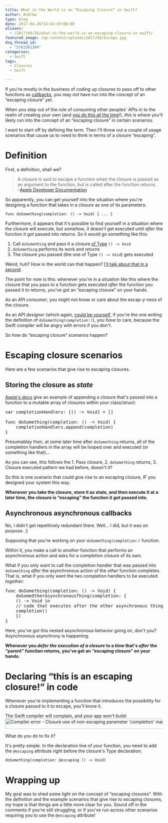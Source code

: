 ```yaml
---
title: What in the World is an “Escaping Closure” in Swift?
author: Andrew
type: blog
date: 2017-04-26T14:41:07+00:00
aliases:
  - /2017/04/26/what-in-the-world-is-an-escaping-closure-in-swift/
featured_image: /wp-content/uploads/2017/04/Escape.jpg
dsq_thread_id:
  - "5761561384"
categories:
  - Swift
tags:
  - Closures
  - Swift

---
```

If you're mostly in the business of coding up closures to pass off to other functions as [callbacks][1], you may not have run into the concept of an &#8220;escaping closure&#8221; yet.

When you step out of the role of consuming other peoples' APIs in to the realm of creating your own (and [you do this all the time][2]!), _this_ is where you'll likely run into the concept of an &#8220;escaping closure&#8221; in certain scenarios.

I want to start off by defining the term. Then I'll throw out a couple of usage scenarios that cause us to need to think in terms of a closure &#8220;escaping&#8221;.

<a name="definition" class="jump-target"></a>

# Definition

First, a definition, shall we?

> A closure is said to escape a function when the closure is passed as an argument to the function, but is called after the function returns.  
> –[Apple Developer Documentation][3] 

So apparently, you can get yourself into the situation where you're designing a function that takes in a closure as one of its parameters:

`func doSomething(completion: () -> Void) { ... }`

Furthermore, it appears that it's possible to find yourself in a situation where the closure will execute, but _somehow_, it doesn't get executed until _after_ the function it got passed into returns. So it would go something like this:

  1. Call `doSomething` and pass it a closure [of Type][4] `() -> Void`
  2. `doSomething` performs its work and _returns_
  3. The closure you passed (the one of Type `() -> Void`) gets executed

Weird, huh? How in the world can that happen? [I'll talk about that in a second][5].

The point for now is this: whenever you're in a situation like this where the closure that you pass to a function gets executed _after_ the function you passed it _to_ returns, you've got an &#8220;escaping closure&#8221; on your hands.

As an API _consumer_, you might not know or care about the escap-y-ness of the closure.

As an API _designer_ (which again, [could be _yourself_][2], if you're the one writing the definition of `doSomething(completion:)`), you _have_ to care, because the Swift compiler will be angry with errors if you don't.

So how do &#8220;escaping closure&#8221; scenarios happen?

<a name="usage" class="jump-target"></a>

# Escaping closure scenarios

Here are a few scenarios that give rise to escaping closures.

<a name="store-as-state" class="jump-target"></a>

## Storing the closure as _state_

[Apple's docs][3] give an example of appending a closure that's passed into a function to a mutable array of closures within your class/struct:

<pre class="lang:swift decode:true " >var completionHandlers: [() -&gt; Void] = []

func doSomething(completion: () -&gt; Void) {
    completionHandlers.append(completion)
}</pre>

Presumabley then, at some later time after `doSomething` returns, all of the completion handlers in the array will be looped over and executed (or something like that)&#8230;

As you can see, this follows the 1. Pass closure, 2. `doSomething` returns, 3. Closure executed pattern we had before, doesn't it?

So this is one scenario that could give rise to an escaping closure, IF you designed your system this way.

**Whenever you take the closure, store it as state, and then execute it at a later time, the closure is &#8220;escaping&#8221; the function it got passed into.**

<a name="async-callbacks" class="jump-target"></a>

## Asynchronous asynchronous callbacks

No, I didn't get repetitively redundant there. Well&#8230; I did, but it was on purpose. :]

Supposing that you're working on your `doSomething(completion:)` function.

Within it, you make a call to _another_ function that performs an asynchronous action and asks for a completion closure of its own.

What if you only want to call the completion handler that was passed into `doSomething` _after_ the asynchronous action of the _other_ function completes. That is, what if you only want the two completion handlers to be executed _together_:

<pre class="lang:swift decode:true " >func doSomething(completion: () -&gt; Void) {
    doSomeOtherAsynchronousThing(completion: {
    () -&gt; Void in
    // code that executes after the other asynchronous thing is done
    completion()
    })
}</pre>

Here, you've got this nested asynchronous behavior going on, don't you? Asynchronous asynchrony is happening.

**Whenever you _defer the execution of a closure_ to a time that's _after_ the &#8220;parent&#8221; function returns, you've got an &#8220;escaping closure&#8221; on your hands.**

<a name="declaring-escaping" class="jump-target"></a>

# Declaring &#8220;this is an escaping closure!&#8221; in code

Whenever you're implementing a function that introduces the possibility for a closure passed to it to escape, you'll know it.

The Swift compiler will complain, and your app won't build:  
[<img src="https://www.andrewcbancroft.com/wp-content/uploads/2017/04/escaping-closure.png" alt="Compiler error - Closure use of non-escaping parameter &#039;completion&#039; may allow it to escape" width="891" height="33" class="alignnone size-full wp-image-13321" srcset="https://www.andrewcbancroft.com/wp-content/uploads/2017/04/escaping-closure.png 891w, https://www.andrewcbancroft.com/wp-content/uploads/2017/04/escaping-closure-300x11.png 300w, https://www.andrewcbancroft.com/wp-content/uploads/2017/04/escaping-closure-768x28.png 768w" sizes="(max-width: 891px) 100vw, 891px" />][6]

What do you do to fix it?

It's pretty simple. In the declaration line of your function, you need to add the `@escaping` attribute right before the closure's Type declaration:

`doSomething(completion: @escaping () -> Void)`

# Wrapping up

My goal was to shed some light on the concept of &#8220;escaping closures&#8221;. With the definition and the example scenarios that give rise to escaping closures, my hope is that things are a little more clear for you. Sound off in the comments if you're still struggling, or if you've run across other scenarios requiring you to use the `@escaping` attribute!

<a name="share" class="jump-target"></a>

 [1]: https://www.andrewcbancroft.com/2016/02/15/fundamentals-of-callbacks-for-swift-developers/
 [2]: https://www.andrewcbancroft.com/2017/04/25/every-developer-api-designer/
 [3]: https://developer.apple.com/library/content/documentation/Swift/Conceptual/Swift_Programming_Language/Closures.html#//apple_ref/doc/uid/TP40014097-CH11-ID546
 [4]: https://www.andrewcbancroft.com/2016/03/18/swift-functions-as-types/
 [5]: #usage
 [6]: https://www.andrewcbancroft.com/wp-content/uploads/2017/04/escaping-closure.png